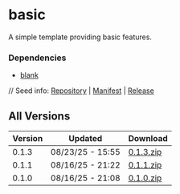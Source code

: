 # basic

A simple template providing basic features.

### Dependencies

- [blank](../blank)

// Seed info: [Repository](https://github.com/siriusmart/vg-template-basic) | [Manifest](https://raw.githubusercontent.com/siriusmart/vg-template-basic/refs/heads/master/template.json) | [Release](https://github.com/siriusmart/vg-template-basic/archive/refs/heads/master.zip)

## All Versions

|Version|Updated|Download|
|---|---|---|
|0.1.3|08/23/25 - 15:55|[0.1.3.zip](./releases/0.1.3.zip)|
|0.1.1|08/16/25 - 21:22|[0.1.1.zip](./releases/0.1.1.zip)|
|0.1.0|08/16/25 - 21:08|[0.1.0.zip](./releases/0.1.0.zip)|